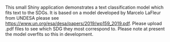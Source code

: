 This small Shiny application demonstrates a text classification model which fits text to the SDGs. It is based on a model developed by Marcelo LaFleur from UNDESA please see https://www.un.org/esa/desa/papers/2019/wp159_2019.pdf. Please upload .pdf files to see which SDG they most correspond to. Please note at present the model overfits so this in development.